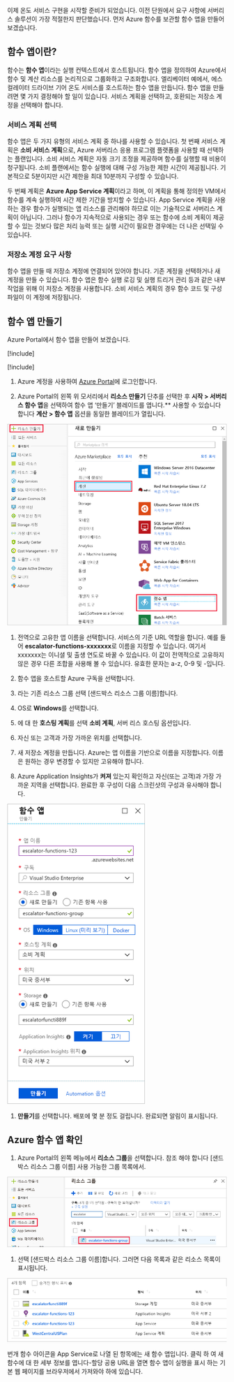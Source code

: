 이제 온도 서비스 구현을 시작할 준비가 되었습니다. 이전 단원에서 요구 사항에 서버리스 솔루션이 가장 적절한지 판단했습니다. 먼저 Azure 함수를 보관할 함수 앱을 만들어 보겠습니다.

## <a name="what-is-a-function-app"></a>함수 앱이란?

함수는 **함수 앱**이라는 실행 컨텍스트에서 호스트됩니다. 함수 앱을 정의하여 Azure에서 함수 및 계산 리소스를 논리적으로 그룹화하고 구조화합니다. 엘리베이터 예에서, 에스컬레이터 드라이브 기어 온도 서비스를 호스트하는 함수 앱을 만듭니다. 함수 앱을 만들려면 몇 가지 결정해야 할 일이 있습니다. 서비스 계획을 선택하고, 호환되는 저장소 계정을 선택해야 합니다.

### <a name="choosing-a-service-plan"></a>서비스 계획 선택

함수 앱은 두 가지 유형의 서비스 계획 중 하나를 사용할 수 있습니다. 첫 번째 서비스 계획은 **소비 서비스 계획**으로, Azure 서버리스 응용 프로그램 플랫폼을 사용할 때 선택하는 플랜입니다. 소비 서비스 계획은 자동 크기 조정을 제공하며 함수를 실행할 때 비용이 청구됩니다. 소비 플랜에서는 함수 실행에 대해 구성 가능한 제한 시간이 제공됩니다. 기본적으로 5분이지만 시간 제한을 최대 10분까지 구성할 수 있습니다.

두 번째 계획은 **Azure App Service 계획**이라고 하며, 이 계획을 통해 정의한 VM에서 함수를 계속 실행하여 시간 제한 기간을 방지할 수 있습니다. App Service 계획을 사용하는 경우 함수가 실행되는 앱 리소스를 관리해야 하므로 이는 기술적으로 서버리스 계획이 아닙니다. 그러나 함수가 지속적으로 사용되는 경우 또는 함수에 소비 계획이 제공할 수 있는 것보다 많은 처리 능력 또는 실행 시간이 필요한 경우에는 더 나은 선택일 수 있습니다.

### <a name="storage-account-requirements"></a>저장소 계정 요구 사항

함수 앱을 만들 때 저장소 계정에 연결되어 있어야 합니다. 기존 계정을 선택하거나 새 계정을 만들 수 있습니다. 함수 앱은 함수 실행 로깅 및 실행 트리거 관리 등과 같은 내부 작업을 위해 이 저장소 계정을 사용합니다. 소비 서비스 계획의 경우 함수 코드 및 구성 파일이 이 계정에 저장됩니다.

## <a name="create-a-function-app"></a>함수 앱 만들기

Azure Portal에서 함수 앱을 만들어 보겠습니다.

[!include[](../../../includes/azure-sandbox-activate.md)]

[!include[](../../../includes/azure-sandbox-regions-first-mention-note.md)]

1. Azure 계정을 사용하여 [Azure Portal](https://portal.azure.com?azure-portal=true)에 로그인합니다.

1. Azure Portal의 왼쪽 위 모서리에서 **리소스 만들기** 단추를 선택한 후 **시작 > 서버리스 함수 앱**을 선택하여 함수 앱 ‘만들기’ 블레이드를 엽니다.** 사용할 수 있습니다 합니다 **계산 > 함수 앱** 옵션을 동일한 블레이드가 열립니다.

  ![Compute 섹션 및 강조 표시 하는 함수 앱 리소스 블레이드 만들기를 보여 주는 Azure portal의 스크린샷.](../media/3-create-function-app-blade.png)

1. 전역으로 고유한 앱 이름을 선택합니다. 서비스의 기준 URL 역할을 합니다. 예를 들어 **escalator-functions-xxxxxxx**로 이름을 지정할 수 있습니다. 여기서 xxxxxxx는 이니셜 및 출생 연도로 바꿀 수 있습니다. 이 값이 전역적으로 고유하지 않은 경우 다른 조합을 사용해 볼 수 있습니다. 유효한 문자는 a-z, 0-9 및 -입니다.

1. 함수 앱을 호스트할 Azure 구독을 선택합니다.

1. 라는 기존 리소스 그룹 선택 <rgn>[샌드박스 리소스 그룹 이름]</rgn>합니다.

1. OS로 **Windows**를 선택합니다.

1. 에 대 한 **호스팅 계획**를 선택 **소비 계획**, 서버 리스 호스팅 옵션입니다.

1. 자신 또는 고객과 가장 가까운 위치를 선택합니다.

1. 새 저장소 계정을 만듭니다. Azure는 앱 이름을 기반으로 이름을 지정합니다. 이름은 원하는 경우 변경할 수 있지만 고유해야 합니다.

1. Azure Application Insights가 **켜져** 있는지 확인하고 자신(또는 고객)과 가장 가까운 지역을 선택합니다.
  완료한 후 구성이 다음 스크린샷의 구성과 유사해야 합니다.

  ![위의 지침에 따라 구성 하는 모든 필드를 사용 하 여 함수 앱 만들기 블레이드를 보여 주는 Azure portal의 스크린샷.](../media/3-create-function-app-settings.png)

1. **만들기**를 선택합니다. 배포에 몇 분 정도 걸립니다. 완료되면 알림이 표시됩니다.

## <a name="verify-your-azure-function-app"></a>Azure 함수 앱 확인

1. Azure Portal의 왼쪽 메뉴에서 **리소스 그룹**을 선택합니다. 참조 해야 합니다 <rgn>[샌드박스 리소스 그룹 이름]</rgn> 사용 가능한 그룹 목록에서.

  ![Azure 리소스를 사용 하 여 리소스 그룹 블레이드를 보여 주는 포털 스크린샷 그룹 메뉴 항목 및 < rgn > [샌드박스 리소스 그룹 이름] < / rgn > 목록 항목이 강조 표시 합니다.](../media/3-resource-group.png)

1. 선택 <rgn>[샌드박스 리소스 그룹 이름]</rgn>합니다. 그러면 다음 목록과 같은 리소스 목록이 표시됩니다.

  ![< Rgn > [샌드박스 리소스 그룹 이름] 내의 모든 리소스를 보여 주는 Azure portal의 스크린샷 < / rgn > App Service 계획, 저장소 계정, Application Insights 리소스 및 App Service에 대 한 항목을 포함 한 그룹입니다.](../media/3-resource-list.png)

번개 함수 아이콘을 App Service로 나열 된 항목에는 새 함수 앱입니다. 클릭 하 여 새 함수에 대 한 세부 정보를 엽니다-할당 공용 URL을 열면 함수 앱이 실행을 표시 하는 기본 웹 페이지를 브라우저에서 가져와야 하에 있습니다.
